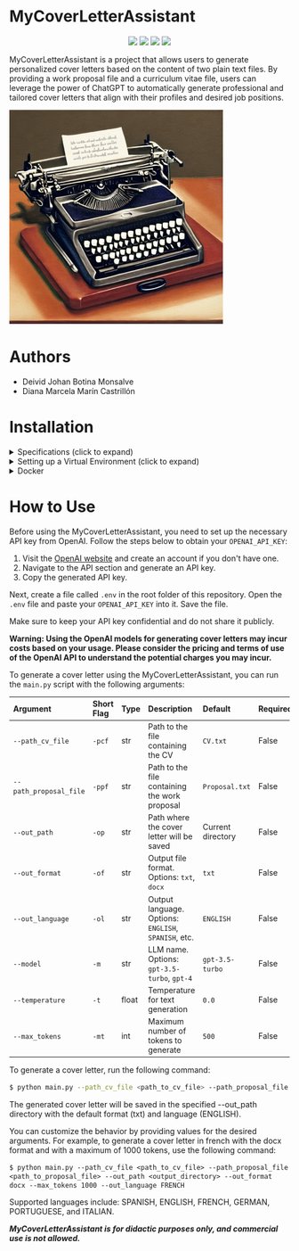 # MyCoverLetterAssistant

<p align="center">
    <a href="VERSION" alt="version">
        <img src="https://img.shields.io/badge/version-0.0.0-lightgray" /></a>    
    <a href="LICENSE" alt="License">
        <img src="https://img.shields.io/badge/license-GPL3-blue" /></a>
    <a href="PLATFORM" alt="Platform">
        <img src="https://img.shields.io/badge/platform-linux--64-lightgrey" /></a>  
    <a href="CONTRIBUTORS" alt="Contributors">
        <img src="https://img.shields.io/badge/contributors-2-brightgreen" /></a>                
</p>

MyCoverLetterAssistant is a project that allows users to generate personalized cover letters based on the content of two plain text files. By providing a work proposal file and a curriculum vitae file, users can leverage the power of ChatGPT to automatically generate professional and tailored cover letters that align with their profiles and desired job positions.

<img src="media/icon.jpeg" alt="easy-rppg Logo" width="384" height="384">

# Authors

- Deivid Johan Botina Monsalve
- Diana Marcela Marín Castrillón

# Installation

<details>
<summary> Specifications (click to expand)</summary>

The MyCoverLetterAssistant project has been tested on a Lenovo ThinkPad P16s Gen 1 with the following specifications:
- Operating System: Ubuntu 22.04.2 LTS
- Python version: 3.10.6

</details>


<details>
<summary> Setting up a Virtual Environment (click to expand)</summary>

***Make sure you have downloaded the repository and you are in it.***

To utilize the MyCoverLetterAssistant, it is highly recommended to create a virtual environment. You have two options to set up the virtual environment: either from scratch or by using the provided requirements.txt file. Follow the instructions below to proceed with your preferred method:


<details>
<summary>Installation from scratch (click to expand)</summary>

- Install pip

```bash
$ sudo apt-get install python3-pip
```
  
- Install the virtualenv package

```bash
$ sudo apt-get install virtualenv
```

- Create a virtual environment with a desired name, for example "venv".

```bash
$ virtualenv venv
```

- Activate the virtual environment you just created.

```bash
$ source venv/bin/activate
```

- Check your Python version

```bash
$venv$ python --version
```

- Install the openai library

```bash
$venv$ pip install openai==0.27.8
```

- Install the dotenv library

```bash
$venv$ pip install python-dotenv
```

- Install the docx library

```bash
$venv$ pip install --upgrade python-docx
```
</details>

<details>
<summary>Installation from requirements.txt file (click to expand)</summary>
  
- Install pip

```bash
$ sudo apt-get install python3-pip
```
  
- Install the virtualenv package

```bash
$ sudo apt-get install virtualenv
```

- Create a virtual environment with a desired name, for example "venv".

```bash
$ virtualenv venv
```

- Activate the virtual environment you just created.

```bash
$ source venv/bin/activate
```

- Check your Python version

```bash
$venv$ python --version
```

- Use pip and specify your requirements.txt file path

```bash
$venv$ pip install -r requirements.txt
```

</details>

</details>


</details>

<details>
<summary> Docker</summary>

In process...

</details>

# How to Use

Before using the MyCoverLetterAssistant, you need to set up the necessary API key from OpenAI. Follow the steps below to obtain your `OPENAI_API_KEY`:

1. Visit the [OpenAI website](https://openai.com) and create an account if you don't have one.
2. Navigate to the API section and generate an API key.
3. Copy the generated API key.

Next, create a file called `.env` in the root folder of this repository. Open the `.env` file and paste your `OPENAI_API_KEY` into it. Save the file.

Make sure to keep your API key confidential and do not share it publicly.

**Warning: Using the OpenAI models for generating cover letters may incur costs based on your usage. Please consider the pricing and terms of use of the OpenAI API to understand the potential charges you may incur.**

To generate a cover letter using the MyCoverLetterAssistant, you can run the `main.py` script with the following arguments:

|    Argument           | Short Flag | Type   | Description                                           | Default           | Required |
| :------------------- | :---------- | :------ | :----------------------------------------------------- | :---------------- | :-------- |
| `--path_cv_file`     | `-pcf`     | str    | Path to the file containing the CV                          | `CV.txt`          | False     |
| `--path_proposal_file` | `-ppf`  | str    | Path to the file containing the work proposal               | `Proposal.txt`    | False     |
| `--out_path`         | `-op`      | str    | Path where the cover letter will be saved             | Current directory | False     |
| `--out_format`       | `-of`      | str    | Output file format. Options: `txt`, `docx`            | `txt`             | False     |
| `--out_language`     | `-ol`      | str    | Output language. Options: `ENGLISH`, `SPANISH`, etc.  | `ENGLISH`         | False     |
| `--model`            | `-m`       | str    | LLM name. Options: `gpt-3.5-turbo`, `gpt-4`           | `gpt-3.5-turbo`   | False     |
| `--temperature`      | `-t`       | float  | Temperature for text generation                       | `0.0`             | False     |
| `--max_tokens`       | `-mt`      | int    | Maximum number of tokens to generate                  | `500`             | False     |

To generate a cover letter, run the following command:

```bash
$ python main.py --path_cv_file <path_to_cv_file> --path_proposal_file <path_to_proposal_file> --out_path <output_directory>
```

The generated cover letter will be saved in the specified --out_path directory with the default format (txt) and language (ENGLISH).

You can customize the behavior by providing values for the desired arguments. For example, to generate a cover letter in french with the docx format and with a maximum of 1000 tokens, use the following command:

```
$ python main.py --path_cv_file <path_to_cv_file> --path_proposal_file <path_to_proposal_file> --out_path <output_directory> --out_format docx --max_tokens 1000 --out_language FRENCH
```

Supported languages include: SPANISH, ENGLISH, FRENCH, GERMAN, PORTUGUESE, and ITALIAN.

***MyCoverLetterAssistant is for didactic purposes only, and commercial use is not allowed.***

